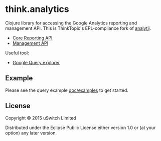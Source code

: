 # think.analytics

Clojure library for accessing the Google Analytics reporting and management API. This is ThinkTopic's EPL-compliance fork of [analytij](https://github.com/uswitch/analytij). 

* [Core Reporting API](https://developers.google.com/analytics/devguides/reporting/core/v3/).
* [Management API](https://developers.google.com/analytics/devguides/config/mgmt/v3/mgmtReference/)

Useful tool:
* [Google Query explorer](https://ga-dev-tools.appspot.com/query-explorer/)

## Example

Please see the query example [doc/examples](doc/examples) to get started.

## License

Copyright © 2015 uSwitch Limited

Distributed under the Eclipse Public License either version 1.0 or (at
your option) any later version.
